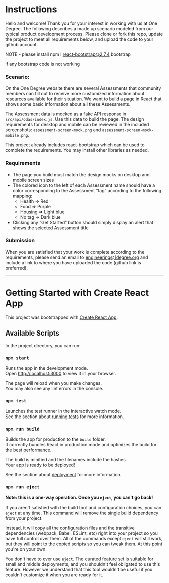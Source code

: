 # Instructions

Hello and welcome! Thank you for your interest in working with us at One Degree. The following describes a made up scenario modeled from our typical product development process. Please clone or fork this repo, update the project to meet all requirements below, and upload the code to your github account.

NOTE -
please install
npm i react-bootstrap@2.7.4 bootstrap

if any bootstrap code is not working

### Scenario:

On the One Degree website there are several Assessments that community members can fill out to receive more customized information about resources available for their situation. We want to build a page in React that shows some basic information about all these Assessments.

The Assessment data is mocked as a fake API response in `src/api/odas/index.js`. Use this data to build the page. The design requirements for desktop and mobile can be reviewed in the included screenshots: `assessment-screen-mock.png` and `assessment-screen-mock-mobile.png`.

This project already includes react-bootstrap which can be used to complete the requirements. You may install other libraries as needed.

### Requirements

- The page you build must match the design mocks on desktop and mobile screen sizes
- The colored icon to the left of each Assessment name should have a color corresponding to the Assessment “tag” according to the following mapping:
  - Health => Red
  - Food => Purple
  - Housing => Light blue
  - No tag => Dark blue
- Clicking any “Get Started” button should simply display an alert that shows the selected Assessment title

### Submission

When you are satisfied that your work is complete according to the requirements, please send an email to engineering@1degree.org and include a link to where you have uploaded the code (github link is preferred).

---

# Getting Started with Create React App

This project was bootstrapped with [Create React App](https://github.com/facebook/create-react-app).

## Available Scripts

In the project directory, you can run:

### `npm start`

Runs the app in the development mode.\
Open [http://localhost:3000](http://localhost:3000) to view it in your browser.

The page will reload when you make changes.\
You may also see any lint errors in the console.

### `npm test`

Launches the test runner in the interactive watch mode.\
See the section about [running tests](https://facebook.github.io/create-react-app/docs/running-tests) for more information.

### `npm run build`

Builds the app for production to the `build` folder.\
It correctly bundles React in production mode and optimizes the build for the best performance.

The build is minified and the filenames include the hashes.\
Your app is ready to be deployed!

See the section about [deployment](https://facebook.github.io/create-react-app/docs/deployment) for more information.

### `npm run eject`

**Note: this is a one-way operation. Once you `eject`, you can't go back!**

If you aren't satisfied with the build tool and configuration choices, you can `eject` at any time. This command will remove the single build dependency from your project.

Instead, it will copy all the configuration files and the transitive dependencies (webpack, Babel, ESLint, etc) right into your project so you have full control over them. All of the commands except `eject` will still work, but they will point to the copied scripts so you can tweak them. At this point you're on your own.

You don't have to ever use `eject`. The curated feature set is suitable for small and middle deployments, and you shouldn't feel obligated to use this feature. However we understand that this tool wouldn't be useful if you couldn't customize it when you are ready for it.
